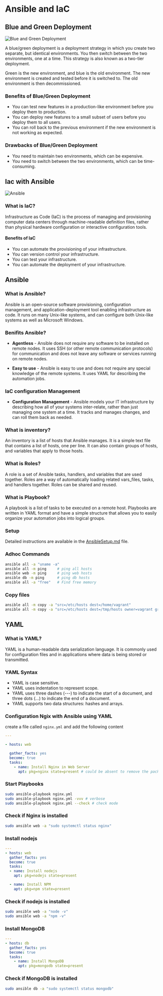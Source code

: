 # Ansible and IaC

## Blue and Green Deployment

![Blue and Green Deployment](images/blue-green.png)

A blue/green deployment is a deployment strategy in which you create two separate, but identical environments. You then switch between the two environments, one at a time. This strategy is also known as a two-tier deployment.

Green is the new environment, and blue is the old environment. The new environment is created and tested before it is switched to. The old environment is then decommissioned.

### Benefits of Blue/Green Deployment

* You can test new features in a production-like environment before you deploy them to production.
* You can deploy new features to a small subset of users before you deploy them to all users.
* You can roll back to the previous environment if the new environment is not working as expected.

### Drawbacks of Blue/Green Deployment

* You need to maintain two environments, which can be expensive.
* You need to switch between the two environments, which can be time-consuming.

## Iac with Ansible

![Ansible](images/AnsibleDiagram.png)

### What is IaC?

Infrastructure as Code (IaC) is the process of managing and provisioning computer data centers through machine-readable definition files, rather than physical hardware configuration or interactive configuration tools.

#### Benefits of IaC

* You can automate the provisioning of your infrastructure.
* You can version control your infrastructure.
* You can test your infrastructure.
* You can automate the deployment of your infrastructure.

## Ansible

### What is Ansible?

Ansible is an open-source software provisioning, configuration management, and application-deployment tool enabling infrastructure as code. It runs on many Unix-like systems, and can configure both Unix-like systems as well as Microsoft Windows.

### Benifits Ansible?

* **Agentless** - Ansible does not require any software to be installed on remote nodes. It uses SSH (or other remote communication protocols) for communication and does not leave any software or services running on remote nodes.

* **Easy to use** - Ansible is easy to use and does not require any special knowledge of the remote systems. It uses YAML for describing the automation jobs.

### IaC configuration Management

* **Configuration Management** - Ansible models your IT infrastructure by describing how all of your systems inter-relate, rather than just managing one system at a time. It tracks and manages changes, and can roll them back as needed.

### What is inventory?

An inventory is a list of hosts that Ansible manages. It is a simple text file that contains a list of hosts, one per line. It can also contain groups of hosts, and variables that apply to those hosts.

### What is Roles?

A role is a set of Ansible tasks, handlers, and variables that are used together. Roles are a way of automatically loading related vars_files, tasks, and handlers together. Roles can be shared and reused.

### What is Playbook?

A playbook is a list of tasks to be executed on a remote host. Playbooks are written in YAML format and have a simple structure that allows you to easily organize your automation jobs into logical groups.

### Setup

Detailed instructions are available in the [AnsibleSetup.md](AnsibleSetup.md) file.

### Adhoc Commands

```bash
ansible all -a "uname -a"
ansible all -m ping     # ping all hosts
ansible web -m ping     # ping web hosts
ansible db -m ping      # ping db hosts
ansible all -a "free"   # Find free memory 
```

### Copy files

```bash
ansible all -m copy -a "src=/etc/hosts dest=/home/vagrant"
ansible all -m copy -a "src=/etc/hosts dest=/tmp/hosts owner=vagrant group=vagrant mode=0644" # copy with permissions
```

## YAML

### What is YAML?

YAML is a human-readable data serialization language. It is commonly used for configuration files and in applications where data is being stored or transmitted.

### YAML Syntax

* YAML is case sensitive.
* YAML uses indentation to represent scope.
* YAML uses three dashes (---) to indicate the start of a document, and three dots (...) to indicate the end of a document.
* YAML supports two data structures: hashes and arrays.

### Configuration Ngix with Ansible using YAML

create a file called `nginx.yml` and add the following content

```yaml
---

- hosts: web

  gather_facts: yes
  become: true
  tasks:
    - name: Install Nginx in Web Server
      apt: pkg=nginx state=present # could be absent to remove the package
```

### Start Playbooks

```bash
sudo ansible-playbook nginx.yml
sudo ansible-playbook nginx.yml -vvv # verbose
sudo ansible-playbook nginx.yml --check # check mode
```

### Check if Nginx is installed

```bash
sudo ansible web -a "sudo systemctl status nginx"
```

### Install nodejs

```yaml
---
- hosts: web
  gather_facts: yes
  become: true
  tasks:
  - name: Install nodejs
    apt: pkg=nodejs state=present

  - name: Install NPM
    apt: pkg=npm state=present
```

### Check if nodejs is installed

```bash
sudo ansible web -a "node -v"
sudo ansible web -a "npm -v"
```

### Install MongoDB

```yaml
---
- hosts: db
  gather_facts: yes
  become: true
  tasks:
    - name: Install MongoDB
      apt: pkg=mongodb state=present
```

### Check if MongoDB is installed

```bash
sudo ansible db -a "sudo systemctl status mongodb"
```
